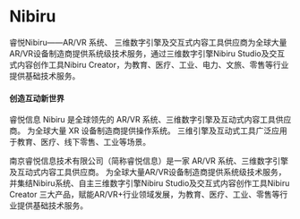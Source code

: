 # 

# Nibiru

睿悦Nibiru——AR/VR 系统、 三维数字引擎及交互式内容工具供应商为全球大量AR/VR设备制造商提供系统级技术服务，通过三维数字引擎Nibiru Studio及交互式内容创作工具Nibiru Creator，为教育、医疗、工业、电力、文旅、零售等行业提供基础技术服务。

#### 创造互动新世界
睿悦信息 Nibiru 是全球领先的 AR/VR 系统、三维数字引擎及互动式内容工具供应商。 为全球大量 XR 设备制造商提供操作系统。 三维引擎及互动式工具广泛应用于教育、医疗、线下零售、工业等场景。

南京睿悦信息技术有限公司（简称睿悦信息）是一家 AR/VR 系统、三维数字引擎及互动式内容工具供应商。 为全球大量AR/VR设备制造商提供系统级技术服务，并集结Nibiru系统、自主三维数字引擎Nibiru Studio及交互式内容创作工具Nibiru Creator 三大产品，赋能AR/VR+行业领域发展，为教育、医疗、工业、零售等行业提供基础技术服务。



